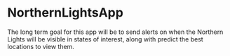 # NorthernLightsApp
The long term goal for this app will be to send alerts on when the Northern Lights will be visible in states of interest, along with predict the best locations to view them.
